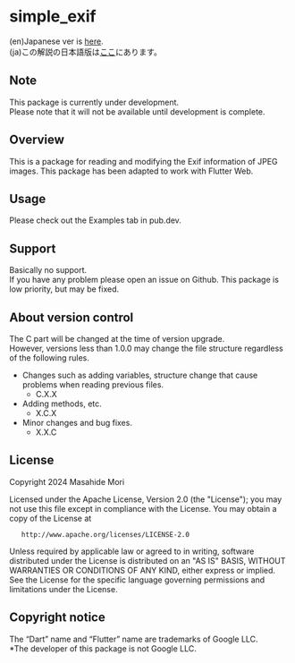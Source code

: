 # simple_exif

(en)Japanese ver is [here](https://github.com/MasahideMori-SimpleAppli/simple_exif/blob/main/README_JA.md).  
(ja)この解説の日本語版は[ここ](https://github.com/MasahideMori-SimpleAppli/simple_exif/blob/main/README_JA.md)にあります。

## Note
This package is currently under development.  
Please note that it will not be available until development is complete.  

## Overview
This is a package for reading and modifying the Exif information of JPEG images.
This package has been adapted to work with Flutter Web.

## Usage
Please check out the Examples tab in pub.dev.

## Support
Basically no support.  
If you have any problem please open an issue on Github.
This package is low priority, but may be fixed.

## About version control
The C part will be changed at the time of version upgrade.  
However, versions less than 1.0.0 may change the file structure regardless of the following rules.  
- Changes such as adding variables, structure change that cause problems when reading previous files.
    - C.X.X
- Adding methods, etc.
    - X.C.X
- Minor changes and bug fixes.
    - X.X.C

## License
Copyright 2024 Masahide Mori

Licensed under the Apache License, Version 2.0 (the "License");
you may not use this file except in compliance with the License.
You may obtain a copy of the License at

       http://www.apache.org/licenses/LICENSE-2.0

Unless required by applicable law or agreed to in writing, software
distributed under the License is distributed on an "AS IS" BASIS,
WITHOUT WARRANTIES OR CONDITIONS OF ANY KIND, either express or implied.
See the License for the specific language governing permissions and
limitations under the License.

## Copyright notice
The “Dart” name and “Flutter” name are trademarks of Google LLC.  
*The developer of this package is not Google LLC.